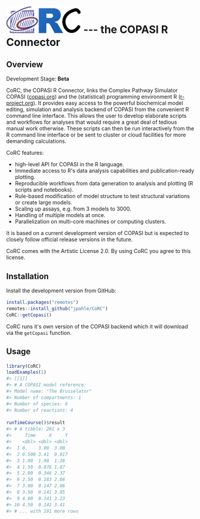 
<img src="man/figures/logo.png" alt="CoRC logo" width="200"> --- the <b>CO</b>PASI <b>R</b> <b>C</b>onnector
============================================================================================================

Overview
--------

Development Stage: **Beta**

CoRC, the COPASI R Connector, links the Complex Pathway Simulator COPASI ([copasi.org](http://copasi.org)) and the (statistical) programming environment R ([r-project.org](http://r-project.org)). It provides easy access to the powerful biochemical model editing, simulation and analysis backend of COPASI from the convenient R command line interface. This allows the user to develop elaborate scripts and workflows for analyses that would require a great deal of tedious manual work otherwise. These scripts can then be run interactively from the R command line interface or be sent to cluster or cloud facilities for more demanding calculations.

CoRC features:

-   high-level API for COPASI in the R language.
-   Immediate access to R's data analysis capabilities and publication-ready plotting.
-   Reproducible workflows from data generation to analysis and plotting (R scripts and notebooks).
-   Rule-based modification of model structure to test structural variations or create large models.
-   Scaling up assays, e.g. from 3 models to 3000.
-   Handling of multiple models at once.
-   Parallelization on multi-core machines or computing clusters.

It is based on a current development version of COPASI but is expected to closely follow official release versions in the future.

CoRC comes with the Artistic License 2.0. By using CoRC you agree to this license.

Installation
------------

Install the development version from GitHub:

``` r
install.packages("remotes")
remotes::install_github("jpahle/CoRC")
CoRC::getCopasi()
```

CoRC runs it's own version of the COPASI backend which it will download via the `getCopasi` function.

Usage
-----

``` r
library(CoRC)
loadExamples(1)
#> [[1]]
#> # A COPASI model reference:
#> Model name: "The Brusselator"
#> Number of compartments: 1
#> Number of species: 6
#> Number of reactions: 4

runTimeCourse()$result
#> # A tibble: 201 x 3
#>     Time     X     Y
#>    <dbl> <dbl> <dbl>
#>  1 0.    3.00  3.00 
#>  2 0.500 3.41  0.817
#>  3 1.00  1.90  1.28 
#>  4 1.50  0.876 1.87 
#>  5 2.00  0.346 2.37 
#>  6 2.50  0.183 2.66 
#>  7 3.00  0.147 2.86 
#>  8 3.50  0.141 3.05 
#>  9 4.00  0.141 3.23 
#> 10 4.50  0.142 3.41 
#> # ... with 191 more rows
```
